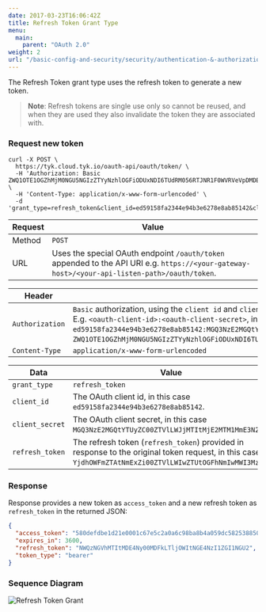 ```yaml
---
date: 2017-03-23T16:06:42Z
title: Refresh Token Grant Type
menu:
  main:
    parent: "OAuth 2.0"
weight: 2
url: "/basic-config-and-security/security/authentication-&-authorization/oauth2.0/refresh-token-grant"
---
```


The Refresh Token grant type uses the refresh token to generate a new token.

> **Note**: Refresh tokens are single use only so cannot be reused, and when they are used they also invalidate the token they are associated with.

### Request new token

```shell
curl -X POST \
  https://tyk.cloud.tyk.io/oauth-api/oauth/token/ \
  -H 'Authorization: Basic ZWQ1OTE1OGZhMjM0NGU5NGIzZTYyNzhlOGFiODUxNDI6TUdRM056RTJNR1F0WVRVeVpDMDBaVFZsTFdKak1USXRNakUyTVRNMU1tRTNOMk0x' \
  -H 'Content-Type: application/x-www-form-urlencoded' \
  -d 'grant_type=refresh_token&client_id=ed59158fa2344e94b3e6278e8ab85142&client_secret=MGQ3NzE2MGQtYTUyZC00ZTVlLWJjMTItMjE2MTM1MmE3N2M1&refresh_token=YjdhOWFmZTAtNmExZi00ZTVlLWIwZTUtOGFhNmIwMWI3MzJj'
```

| Request | Value                                                                                                                                         |
| ------- | --------------------------------------------------------------------------------------------------------------------------------------------- |
| Method  | `POST`                                                                                                                                        |
| URL     | Uses the special OAuth endpoint `/oauth/token` appended to the API URI e.g. `https://<your-gateway-host>/<your-api-listen-path>/oauth/token`. |

| Header          | Value                                                                                                                                                                                                                                                                                                                                                                                                               |
| --------------- | ------------------------------------------------------------------------------------------------------------------------------------------------------------------------------------------------------------------------------------------------------------------------------------------------------------------------------------------------------------------------------------------------------------------- |
| `Authorization` | `Basic` authorization, using the `client id` and `client secret` of the OAuth client base64 encoded with colon separator. E.g. `<oauth-client-id>:<oauth-client-secret>`, in this case `ed59158fa2344e94b3e6278e8ab85142:MGQ3NzE2MGQtYTUyZC00ZTVlLWJjMTItMjE2MTM1MmE3N2M1`, which base64 encoded is `ZWQ1OTE1OGZhMjM0NGU5NGIzZTYyNzhlOGFiODUxNDI6TUdRM056RTJNR1F0WVRVeVpDMDBaVFZsTFdKak1USXRNakUyTVRNMU1tRTNOMk0x`. |
| `Content-Type`  | `application/x-www-form-urlencoded`                                                                                                                                                                                                                                                                                                                                                                                 |

| Data            | Value                                                                                                                                                    |
| --------------- | -------------------------------------------------------------------------------------------------------------------------------------------------------- |
| `grant_type`    | `refresh_token`                                                                                                                                          |
| `client_id`     | The OAuth client id, in this case `ed59158fa2344e94b3e6278e8ab85142`.                                                                                    |
| `client_secret` | The OAuth client secret, in this case `MGQ3NzE2MGQtYTUyZC00ZTVlLWJjMTItMjE2MTM1MmE3N2M1`.                                                                |
| `refresh_token` | The refresh token (`refresh_token`) provided in response to the original token request, in this case `YjdhOWFmZTAtNmExZi00ZTVlLWIwZTUtOGFhNmIwMWI3MzJj`. |

### Response

Response provides a new token as `access_token` and a new refresh token as `refresh_token` in the returned JSON:

```json
{
  "access_token": "580defdbe1d21e0001c67e5c2a0a6c98ba8b4a059dc5825388501573",
  "expires_in": 3600,
  "refresh_token": "NWQzNGVhMTItMDE4Ny00MDFkLTljOWItNGE4NzI1ZGI1NGU2",
  "token_type": "bearer"
}
```

### Sequence Diagram

![Refresh Token Grant](/docs/img/diagrams/refresh-token-grant.png)
